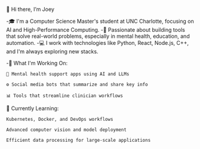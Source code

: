 👋 Hi there, I’m Joey

-🎓 I'm a Computer Science Master's student at UNC Charlotte, focusing on AI and High-Performance Computing.
-🧠 Passionate about building tools that solve real-world problems, especially in mental health, education, and automation.
-💻 I work with technologies like Python, React, Node.js, C++, and I'm always exploring new stacks.

-🔧 What I'm Working On:

    🧬 Mental health support apps using AI and LLMs

    ⚙️ Social media bots that summarize and share key info

    📊 Tools that streamline clinician workflows

🌱 Currently Learning:

    Kubernetes, Docker, and DevOps workflows

    Advanced computer vision and model deployment

    Efficient data processing for large-scale applications
